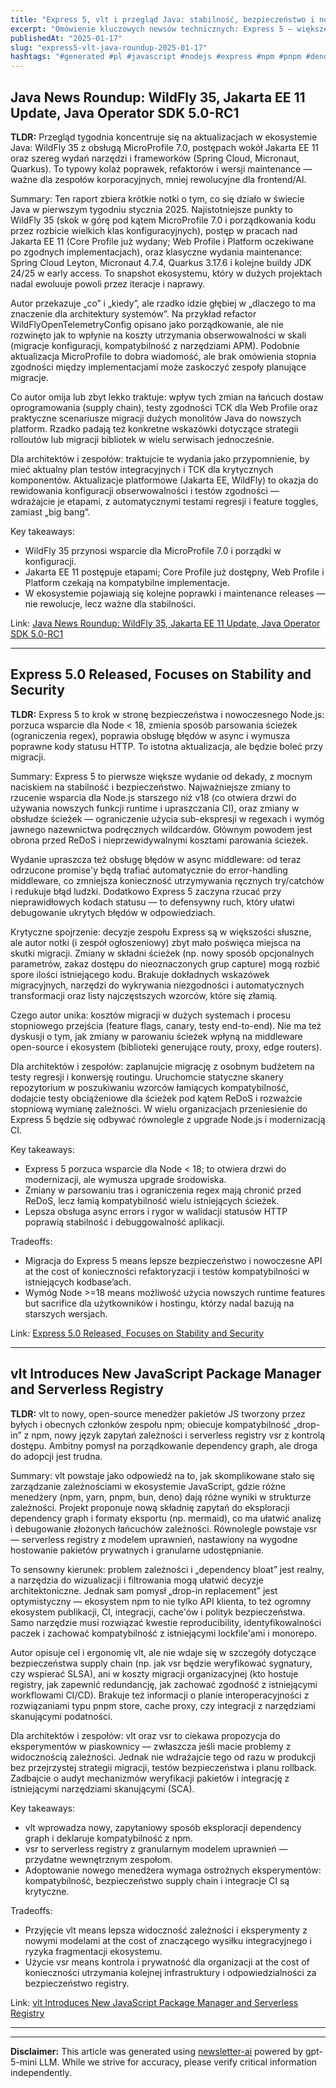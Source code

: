 ```yaml
---
title: "Express 5, vlt i przegląd Java: stabilność, bezpieczeństwo i nowe podejścia do zarządzania zależnościami"
excerpt: "Omówienie kluczowych newsów technicznych: Express 5 — większe bezpieczeństwo i łamanie kompatybilności, vlt — nowy pakietowy menedżer JS i serverless registry oraz przegląd wydań Java i Jakarta EE 11."
publishedAt: "2025-01-17"
slug: "express5-vlt-java-roundup-2025-01-17"
hashtags: "#generated #pl #javascript #nodejs #express #npm #pnpm #deno #architecture #security #performance"
---
```


## Java News Roundup: WildFly 35, Jakarta EE 11 Update, Java Operator SDK 5.0-RC1
**TLDR:** Przegląd tygodnia koncentruje się na aktualizacjach w ekosystemie Java: WildFly 35 z obsługą MicroProfile 7.0, postępach wokół Jakarta EE 11 oraz szereg wydań narzędzi i frameworków (Spring Cloud, Micronaut, Quarkus). To typowy kolaż poprawek, refaktorów i wersji maintenance — ważne dla zespołów korporacyjnych, mniej rewolucyjne dla frontend/AI.

Summary:
Ten raport zbiera krótkie notki o tym, co się działo w świecie Java w pierwszym tygodniu stycznia 2025. Najistotniejsze punkty to WildFly 35 (skok w górę pod kątem MicroProfile 7.0 i porządkowania kodu przez rozbicie wielkich klas konfiguracyjnych), postęp w pracach nad Jakarta EE 11 (Core Profile już wydany; Web Profile i Platform oczekiwane po zgodnych implementacjach), oraz klasyczne wydania maintenance: Spring Cloud Leyton, Micronaut 4.7.4, Quarkus 3.17.6 i kolejne buildy JDK 24/25 w early access. To snapshot ekosystemu, który w dużych projektach nadal ewoluuje powoli przez iteracje i naprawy.

Autor przekazuje „co” i „kiedy”, ale rzadko idzie głębiej w „dlaczego to ma znaczenie dla architektury systemów”. Na przykład refactor WildFlyOpenTelemetryConfig opisano jako porządkowanie, ale nie rozwinęto jak to wpłynie na koszty utrzymania obserwowalności w skali (migracje konfiguracji, kompatybilność z narzędziami APM). Podobnie aktualizacja MicroProfile to dobra wiadomość, ale brak omówienia stopnia zgodności między implementacjami może zaskoczyć zespoły planujące migracje.

Co autor omija lub zbyt lekko traktuje: wpływ tych zmian na łańcuch dostaw oprogramowania (supply chain), testy zgodności TCK dla Web Profile oraz praktyczne scenariusze migracji dużych monolitów Java do nowszych platform. Rzadko padają też konkretne wskazówki dotyczące strategii rolloutów lub migracji bibliotek w wielu serwisach jednocześnie.

Dla architektów i zespołów: traktujcie te wydania jako przypomnienie, by mieć aktualny plan testów integracyjnych i TCK dla krytycznych komponentów. Aktualizacje platformowe (Jakarta EE, WildFly) to okazja do rewidowania konfiguracji obserwowalności i testów zgodności — wdrażajcie je etapami, z automatycznymi testami regresji i feature toggles, zamiast „big bang”.

Key takeaways:
- WildFly 35 przynosi wsparcie dla MicroProfile 7.0 i porządki w konfiguracji.
- Jakarta EE 11 postępuje etapami; Core Profile już dostępny, Web Profile i Platform czekają na kompatybilne implementacje.
- W ekosystemie pojawiają się kolejne poprawki i maintenance releases — nie rewolucje, lecz ważne dla stabilności.

Link: [Java News Roundup: WildFly 35, Jakarta EE 11 Update, Java Operator SDK 5.0-RC1](https://links.infoq.com/ls/click?upn=u001.CFzvRNOd1UPapbMxiSttbIiWIRIGk0N9yygGxpJKie8-2BFL-2FbZqQAfL2xfVpSd899FnqEg6wsPp9H-2B1-2F6srsm9DqaTJ6hwzCSiMH-2BFvWDfh1UFFAdJ9S8tNfFM19-2Bzg6NHYjzsOrDcn0z-2BB2dqvgaqg-2FJvvthU0XBYOlTOthoGE2VJeOPf6L-2B7KE-2BMDLHcvbaq8Eo2-2FHaEy-2By36i5ZQOgO-2BNRvxm34bKdEo7lw9Ij6WxgdCYSj8OLt0hQn8iNPFHjo352nMrQm8zHJNQNsWhldApYik8c4frFLJjdxTBKt1kk0YuQz5cG55i7HkS6pwf39oBs9awdeINNoPDQZ1vGycwt-2BcGVneCeAQBcrIaCRszE4X-2BtaQ19OsqhiaVwH5lw4h36KKc6uKraibJCR86begYWxUYemawgI-2B-2B2-2FHnes9E-3DND6M_ZhmJpwS0jR0p1vnp21MpkX0DvucC5GWqqu3nFeprlSpesDxG7UwjeMP9xJPemcj5WrWLTwxJPbQcq20eJI0gzAY8-2BbyEz0DQVxI2olT8-2BTFDixeG5Q9n4qfL-2BmWKZDgqi-2FwYx4YE-2BcuINy6Ncge7RLapOCyZSKX95zBZnS7dPhbJbvaxnNjwajpS60jWNy7sLEzRBq4rbsmP2czhVbcGvNsSKv3lmFQ7e4g-2FXBAyR-2FwQzDIGtPvcHH9LeoMq-2B08hTCdK0ua-2Bt2JTbarALfZ2aw-3D-3D)

---

## Express 5.0 Released, Focuses on Stability and Security
**TLDR:** Express 5 to krok w stronę bezpieczeństwa i nowoczesnego Node.js: porzuca wsparcie dla Node < 18, zmienia sposób parsowania ścieżek (ograniczenia regex), poprawia obsługę błędów w async i wymusza poprawne kody statusu HTTP. To istotna aktualizacja, ale będzie boleć przy migracji.

Summary:
Express 5 to pierwsze większe wydanie od dekady, z mocnym naciskiem na stabilność i bezpieczeństwo. Najważniejsze zmiany to rzucenie wsparcia dla Node.js starszego niż v18 (co otwiera drzwi do używania nowszych funkcji runtime i upraszczania CI), oraz zmiany w obsłudze ścieżek — ograniczenie użycia sub-ekspresji w regexach i wymóg jawnego nazewnictwa podręcznych wildcardów. Głównym powodem jest obrona przed ReDoS i nieprzewidywalnymi kosztami parowania ścieżek.

Wydanie upraszcza też obsługę błędów w async middleware: od teraz odrzucone promise'y będą trafiać automatycznie do error-handling middleware, co zmniejsza konieczność utrzymywania ręcznych try/catchów i redukuje błąd ludzki. Dodatkowo Express 5 zaczyna rzucać przy nieprawidłowych kodach statusu — to defensywny ruch, który ułatwi debugowanie ukrytych błędów w odpowiedziach.

Krytyczne spojrzenie: decyzje zespołu Express są w większości słuszne, ale autor notki (i zespół ogłoszeniowy) zbyt mało poświęca miejsca na skutki migracji. Zmiany w składni ścieżek (np. nowy sposób opcjonalnych parametrów, zakaz dostępu do nieoznaczonych grup capture) mogą rozbić spore ilości istniejącego kodu. Brakuje dokładnych wskazówek migracyjnych, narzędzi do wykrywania niezgodności i automatycznych transformacji oraz listy najczęstszych wzorców, które się złamią.

Czego autor unika: kosztów migracji w dużych systemach i procesu stopniowego przejścia (feature flags, canary, testy end-to-end). Nie ma też dyskusji o tym, jak zmiany w parowaniu ścieżek wpłyną na middleware open-source i ekosystem (biblioteki generujące routy, proxy, edge routers).

Dla architektów i zespołów: zaplanujcie migrację z osobnym budżetem na testy regresji i konwersję routingu. Uruchomcie statyczne skanery repozytorium w poszukiwaniu wzorców łamiących kompatybilność, dodajcie testy obciążeniowe dla ścieżek pod kątem ReDoS i rozważcie stopniową wymianę zależności. W wielu organizacjach przeniesienie do Express 5 będzie się odbywać równolegle z upgrade Node.js i modernizacją CI.

Key takeaways:
- Express 5 porzuca wsparcie dla Node < 18; to otwiera drzwi do modernizacji, ale wymusza upgrade środowiska.
- Zmiany w parsowaniu tras i ograniczenia regex mają chronić przed ReDoS, lecz łamią kompatybilność wielu istniejących ścieżek.
- Lepsza obsługa async errors i rygor w walidacji statusów HTTP poprawią stabilność i debuggowalność aplikacji.

Tradeoffs:
- Migracja do Express 5 means lepsze bezpieczeństwo i nowoczesne API at the cost of konieczności refaktoryzacji i testów kompatybilności w istniejących kodbase’ach.
- Wymóg Node >=18 means możliwość użycia nowszych runtime features but sacrifice dla użytkowników i hostingu, którzy nadal bazują na starszych wersjach.

Link: [Express 5.0 Released, Focuses on Stability and Security](https://links.infoq.com/ls/click?upn=u001.CFzvRNOd1UPapbMxiSttbIiWIRIGk0N9yygGxpJKie8-2BFL-2FbZqQAfL2xfVpSd899MR7rNQL0HNvh67Ajz-2FnD-2FVpGKC-2FBObxCAPn8I0nsIPOPNgFaMYTlVcsFBqIMI5XpDHufm5C0akLplrJOAuvclkTiLD3bzCKjogmKXXRSZIbeAgDWqpjH-2FfONCaLdzZY2zS436-2BhcmAsfb-2Bu43KMP4Dz8zAl-2BYFSUB17tCFi9tGQ9BSQv4lgIUEpioY-2FzARP8-2FzJaLK9xU-2B0cptIHW3UkbNdKyY-2F8-2FkbKnae1bWAcPQ-2BGtK07-2ByaBc5dpJs5-2BbmhWuFbGXqwxQ3HbTaL43knkPaDUupVBDMuts8mUhUnfRoc-3D_ROq_ZhmJpwS0jR0p1vnp21MpkX0DvucC5GWqqu3nFeprlSpesDxG7UwjeMP9xJPemcj5kZbB2yrVHhGt4a55KSZNh6XzQwznLBnTh7NF2EV5KajSlTYhIX22aRz2BWfv-2B9HKfhrxHrfAfRld75c1UE-2BmiOe-2FY2nWJDOZFzRbsuYWm4qhMmgvwuhEom1-2F9f5OC4NHVyKqxXcSfJJpMj9ZxUxHJj68xbzHOaDsCtf9Xj6nsWHe5MoESkFv1-2BBtusVAa1KLPydN8OswpykKwHIpBG2bfw-3D-3D)

---

## vlt Introduces New JavaScript Package Manager and Serverless Registry
**TLDR:** vlt to nowy, open-source menedżer pakietów JS tworzony przez byłych i obecnych członków zespołu npm; obiecuje kompatybilność „drop-in” z npm, nowy język zapytań zależności i serverless registry vsr z kontrolą dostępu. Ambitny pomysł na porządkowanie dependency graph, ale droga do adopcji jest trudna.

Summary:
vlt powstaje jako odpowiedź na to, jak skomplikowane stało się zarządzanie zależnościami w ekosystemie JavaScript, gdzie różne menedżery (npm, yarn, pnpm, bun, deno) dają różne wyniki w strukturze zależności. Projekt proponuje nową składnię zapytań do eksploracji dependency graph i formaty eksportu (np. mermaid), co ma ułatwić analizę i debugowanie złożonych łańcuchów zależności. Równolegle powstaje vsr — serverless registry z modelem uprawnień, nastawiony na wygodne hostowanie pakietów prywatnych i granularne udostępnianie.

To sensowny kierunek: problem zależności i „dependency bloat” jest realny, a narzędzia do wizualizacji i filtrowania mogą ułatwić decyzje architektoniczne. Jednak sam pomysł „drop-in replacement” jest optymistyczny — ekosystem npm to nie tylko API klienta, to też ogromny ekosystem publikacji, CI, integracji, cache'ów i polityk bezpieczeństwa. Samo narzędzie musi rozwiązać kwestie reproducibility, identyfikowalności paczek i zachować kompatybilność z istniejącymi lockfile'ami i monorepo.

Autor opisuje cel i ergonomię vlt, ale nie wdaje się w szczegóły dotyczące bezpieczeństwa supply chain (np. jak vsr będzie weryfikować sygnatury, czy wspierać SLSA), ani w koszty migracji organizacyjnej (kto hostuje registry, jak zapewnić redundancję, jak zachować zgodność z istniejącymi workflowami CI/CD). Brakuje też informacji o planie interoperacyjności z rozwiązaniami typu pnpm store, cache proxy, czy integracji z narzędziami skanującymi podatności.

Dla architektów i zespołów: vlt oraz vsr to ciekawa propozycja do eksperymentów w piaskownicy — zwłaszcza jeśli macie problemy z widocznością zależności. Jednak nie wdrażajcie tego od razu w produkcji bez przejrzystej strategii migracji, testów bezpieczeństwa i planu rollback. Zadbajcie o audyt mechanizmów weryfikacji pakietów i integrację z istniejącymi narzędziami skanującymi (SCA).

Key takeaways:
- vlt wprowadza nowy, zapytaniowy sposób eksploracji dependency graph i deklaruje kompatybilność z npm.
- vsr to serverless registry z granularnym modelem uprawnień — przydatne wewnętrznym zespołom.
- Adoptowanie nowego menedżera wymaga ostrożnych eksperymentów: kompatybilność, bezpieczeństwo supply chain i integracje CI są krytyczne.

Tradeoffs:
- Przyjęcie vlt means lepsza widoczność zależności i eksperymenty z nowymi modelami at the cost of znaczącego wysiłku integracyjnego i ryzyka fragmentacji ekosystemu.
- Użycie vsr means kontrola i prywatność dla organizacji at the cost of konieczności utrzymania kolejnej infrastruktury i odpowiedzialności za bezpieczeństwo registry.

Link: [vlt Introduces New JavaScript Package Manager and Serverless Registry](https://links.infoq.com/ls/click?upn=u001.CFzvRNOd1UPapbMxiSttbIiWIRIGk0N9yygGxpJKie8-2BFL-2FbZqQAfL2xfVpSd899aoyIq8S0uoamxJh27Nk5do1JpWfynd2mjLEH0Q-2BIYUU61F-2B5xjwoDI0kZcVY0SIrcouegwhqpTEXWvL4POSyk9x3nj-2BeMtu94Li-2Bt-2FwSSakX73nwxYdiip5C-2Ft-2FxZZwR57t35jRtuB9gGt3p-2FJCJTt4oNccC0S9cV3ft8Dq64pYsSUGYFVb9yEMl36-2F8j9LtFtkE3I-2FqgX11n7me5LGdoyBxNao23wEOXpmx7WX6m68U9YzuX5aQWgeDPRiCdLVD-2BjWgfNYCRUpwO1KNRakWMSkzY0a0ElzH9y1SsxixiqIGZ3bpW3nd7BJuXa6oS-2FcF8akX_ZhmJpwS0jR0p1vnp21MpkX0DvucC5GWqqu3nFeprlSpesDxG7UwjeMP9xJPemcj5YuiR14QQnEPN1YTzBVXAKNHxuowSg403xd4o33W7Evej-2FsDFjcoXLNav62l0GBws7htUDexZQwhwMKLBbgVeCb2LUV9XCdo5Pu7h9tPHAW403co-2FPvtYBcS83DVx4yeQEyhplO7gZdMgF49uc6ue6Pzo7gJ5uItEDOenSCgtezlrQK-2B3RQ4vBmLsOBcd-2FblBzIOdAprwTjpKIcuztuY9gw-3D-3D)

---

---

**Disclaimer:** This article was generated using [newsletter-ai](https://github.com/gmotyl/newsletter-ai) powered by gpt-5-mini LLM. While we strive for accuracy, please verify critical information independently.
